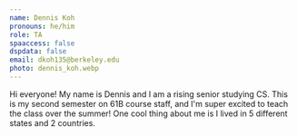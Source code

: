 ```yaml
---
name: Dennis Koh
pronouns: he/him
role: TA
spaaccess: false
dspdata: false
email: dkoh135@berkeley.edu
photo: dennis_koh.webp
---
```



Hi everyone! My name is Dennis and I am a rising senior studying CS. This is my second semester on 61B course staff, and I'm super excited to teach the class over the summer! One cool thing about me is I lived in 5 different states and 2 countries. 